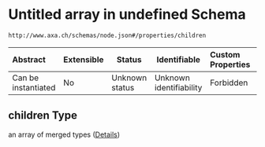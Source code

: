 # Untitled array in undefined Schema

```txt
http://www.axa.ch/schemas/node.json#/properties/children
```




| Abstract            | Extensible | Status         | Identifiable            | Custom Properties | Additional Properties | Access Restrictions | Defined In                                      |
| :------------------ | ---------- | -------------- | ----------------------- | :---------------- | --------------------- | ------------------- | ----------------------------------------------- |
| Can be instantiated | No         | Unknown status | Unknown identifiability | Forbidden         | Allowed               | none                | [node.json\*](node.json "open original schema") |

## children Type

an array of merged types ([Details](node-properties-children-items.md))
